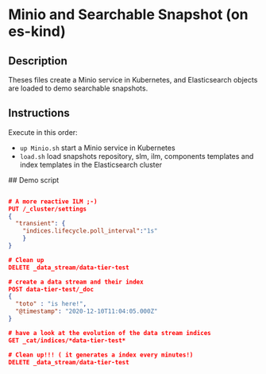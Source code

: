 # Minio and Searchable Snapshot (on es-kind)

## Description

Theses files create a Minio service in Kubernetes, and Elasticsearch objects are loaded to demo searchable snapshots.

## Instructions

Execute in this order:

* `up Minio.sh` start a Minio service in Kubernetes
* `load.sh` load snapshots repository, slm, ilm, components templates and index templates in the Elasticsearch cluster

## Demo script

```JSON

# A more reactive ILM ;-)
PUT /_cluster/settings
{
  "transient": {
    "indices.lifecycle.poll_interval":"1s"
    }
}

# Clean up
DELETE _data_stream/data-tier-test

# create a data stream and their index
POST data-tier-test/_doc
{
  "toto" : "is here!",
  "@timestamp": "2020-12-10T11:04:05.000Z"
}

# have a look at the evolution of the data stream indices
GET _cat/indices/*data-tier-test*

# Clean up!!! ( it generates a index every minutes!)
DELETE _data_stream/data-tier-test
```